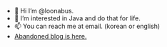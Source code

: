 - 👋 Hi I’m @loonabus.
- 👀 I’m interested in Java and do that for life.
- 📫 You can reach me at email. (korean or english)
- [Abandoned blog is here.](https://velog.io/@looniverse/posts)

<!---
loonabus/loonabus is a ✨ special ✨ repository because its `README.md` (this file) appears on your GitHub profile.
You can click the Preview link to take a look at your changes.
--->
